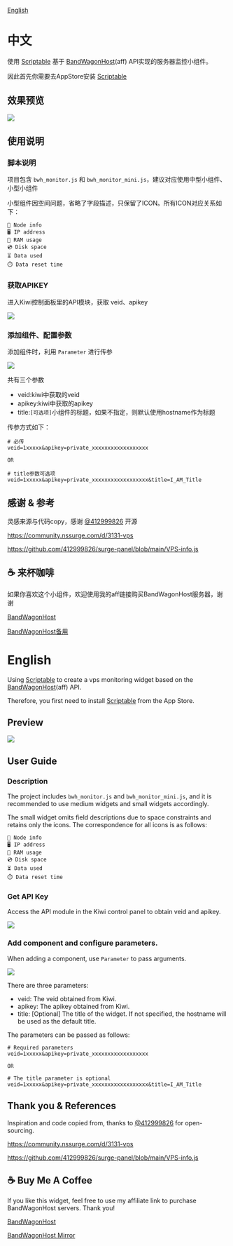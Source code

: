 [English](#English)

# 中文

使用 [Scriptable](https://scriptable.app) 基于 [BandWagonHost](https://bandwagonhost.com/aff.php?aff=19348)(aff) API实现的服务器监控小组件。

因此首先你需要去AppStore安装 [Scriptable](https://scriptable.app)

## 效果预览

![](./imgs/widget_preview.jpg)

## 使用说明

### 脚本说明

项目包含 `bwh_monitor.js` 和 `bwh_monitor_mini.js`，建议对应使用中型小组件、小型小组件

小型组件因空间问题，省略了字段描述，只保留了ICON。所有ICON对应关系如下：

```
📌 Node info
🖥 IP address
🪫 RAM usage
💿 Disk space
⏳ Data used
⏱️ Data reset time
```

### 获取APIKEY

进入Kiwi控制面板里的API模块，获取 veid、apikey

![](./imgs/APIKEY.jpg)

### 添加组件、配置参数

添加组件时，利用 `Parameter` 进行传参

![](./imgs/widget_params.jpg)

共有三个参数

- veid:kiwi中获取的veid
- apikey:kiwi中获取的apikey
- title:`[可选项]`小组件的标题，如果不指定，则默认使用hostname作为标题


传参方式如下：

```
# 必传
veid=1xxxxx&apikey=private_xxxxxxxxxxxxxxxxxx

OR

# title参数可选项
veid=1xxxxx&apikey=private_xxxxxxxxxxxxxxxxxx&title=I_AM_Title

```

## 感谢 & 参考

灵感来源与代码copy，感谢 [@412999826](https://github.com/412999826) 开源

https://community.nssurge.com/d/3131-vps

https://github.com/412999826/surge-panel/blob/main/VPS-info.js


## ☕ 来杯咖啡

如果你喜欢这个小组件，欢迎使用我的aff链接购买BandWagonHost服务器，谢谢

[BandWagonHost](https://bandwagonhost.com/aff.php?aff=19348)

[BandWagonHost备用](https://bwh81.net/aff.php?aff=19348)




# English

Using [Scriptable](https://scriptable.app) to create a vps monitoring widget based on the [BandWagonHost](https://bandwagonhost.com/aff.php?aff=19348)(aff) API.

Therefore, you first need to install [Scriptable](https://scriptable.app) from the App Store.

## Preview

![](./imgs/widget_preview.jpg)

## User Guide

### Description

The project includes `bwh_monitor.js` and `bwh_monitor_mini.js`, and it is recommended to use medium widgets and small widgets accordingly.

The small widget omits field descriptions due to space constraints and retains only the icons. The correspondence for all icons is as follows:

```
📌 Node info
🖥 IP address
🪫 RAM usage
💿 Disk space
⏳ Data used
⏱️ Data reset time
```

### Get API Key

Access the API module in the Kiwi control panel to obtain veid and apikey.

![](./imgs/APIKEY.jpg)

### Add component and configure parameters.

When adding a component, use `Parameter` to pass arguments.

![](./imgs/widget_params.jpg)

There are three parameters:

- veid: The veid obtained from Kiwi.
- apikey: The apikey obtained from Kiwi.
- title: [Optional] The title of the widget. If not specified, the hostname will be used as the default title.


The parameters can be passed as follows:

```
# Required parameters
veid=1xxxxx&apikey=private_xxxxxxxxxxxxxxxxxx

OR

# The title parameter is optional
veid=1xxxxx&apikey=private_xxxxxxxxxxxxxxxxxx&title=I_AM_Title

```

## Thank you & References

Inspiration and code copied from, thanks to [@412999826](https://github.com/412999826) for open-sourcing.

https://community.nssurge.com/d/3131-vps

https://github.com/412999826/surge-panel/blob/main/VPS-info.js


## ☕ Buy Me A Coffee

If you like this widget, feel free to use my affiliate link to purchase BandWagonHost servers. Thank you!

[BandWagonHost](https://bandwagonhost.com/aff.php?aff=19348)

[BandWagonHost Mirror](https://bwh81.net/aff.php?aff=19348)
